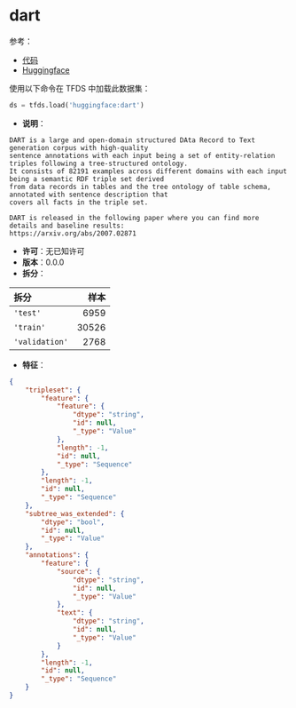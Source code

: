# dart

参考：

- [代码](https://github.com/huggingface/datasets/blob/master/datasets/dart)
- [Huggingface](https://huggingface.co/datasets/dart)

使用以下命令在 TFDS 中加载此数据集：

```python
ds = tfds.load('huggingface:dart')
```

- **说明**：

```
DART is a large and open-domain structured DAta Record to Text generation corpus with high-quality
sentence annotations with each input being a set of entity-relation triples following a tree-structured ontology.
It consists of 82191 examples across different domains with each input being a semantic RDF triple set derived
from data records in tables and the tree ontology of table schema, annotated with sentence description that
covers all facts in the triple set.

DART is released in the following paper where you can find more details and baseline results:
https://arxiv.org/abs/2007.02871
```

- **许可**：无已知许可
- **版本**：0.0.0
- **拆分**：

拆分 | 样本
:-- | --:
`'test'` | 6959
`'train'` | 30526
`'validation'` | 2768

- **特征**：

```json
{
    "tripleset": {
        "feature": {
            "feature": {
                "dtype": "string",
                "id": null,
                "_type": "Value"
            },
            "length": -1,
            "id": null,
            "_type": "Sequence"
        },
        "length": -1,
        "id": null,
        "_type": "Sequence"
    },
    "subtree_was_extended": {
        "dtype": "bool",
        "id": null,
        "_type": "Value"
    },
    "annotations": {
        "feature": {
            "source": {
                "dtype": "string",
                "id": null,
                "_type": "Value"
            },
            "text": {
                "dtype": "string",
                "id": null,
                "_type": "Value"
            }
        },
        "length": -1,
        "id": null,
        "_type": "Sequence"
    }
}
```

